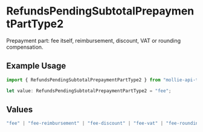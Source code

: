 # RefundsPendingSubtotalPrepaymentPartType2

Prepayment part: fee itself, reimbursement, discount, VAT or rounding compensation.

## Example Usage

```typescript
import { RefundsPendingSubtotalPrepaymentPartType2 } from "mollie-api-typescript/models/operations";

let value: RefundsPendingSubtotalPrepaymentPartType2 = "fee";
```

## Values

```typescript
"fee" | "fee-reimbursement" | "fee-discount" | "fee-vat" | "fee-rounding-compensation"
```